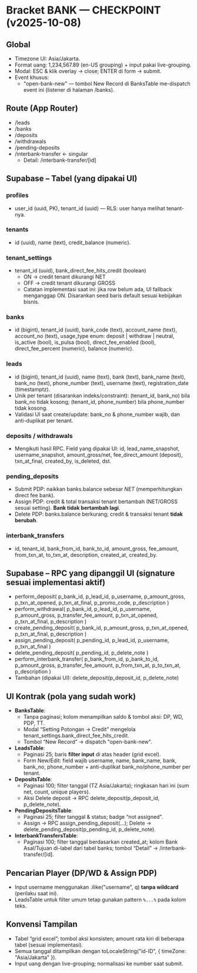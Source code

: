 # Bracket BANK — CHECKPOINT (v2025-10-08)

## Global
- Timezone UI: Asia/Jakarta.
- Format uang: 1,234,567.89 (en-US grouping) + input pakai live-grouping.
- Modal: ESC & klik overlay → close; ENTER di form → submit.
- Event khusus:
  - "open-bank-new" — tombol New Record di BanksTable me-dispatch event ini (listener di halaman /banks).

## Route (App Router)
- /leads
- /banks
- /deposits
- /withdrawals
- /pending-deposits
- /interbank-transfer       ← singular
  - Detail: /interbank-transfer/[id]

## Supabase – Tabel (yang dipakai UI)
### profiles
- user_id (uuid, PK), tenant_id (uuid) — RLS: user hanya melihat tenant-nya.

### tenants
- id (uuid), name (text), credit_balance (numeric).

### tenant_settings
- tenant_id (uuid), bank_direct_fee_hits_credit (boolean)
  - ON → credit tenant dikurangi NET
  - OFF → credit tenant dikurangi GROSS
  - Catatan implementasi saat ini: jika row belum ada, UI fallback menganggap ON. Disarankan seed baris default sesuai kebijakan bisnis.

### banks
- id (bigint), tenant_id (uuid), bank_code (text), account_name (text), account_no (text),
  usage_type enum: deposit | withdraw | neutral,
  is_active (bool), is_pulsa (bool), direct_fee_enabled (bool), direct_fee_percent (numeric),
  balance (numeric).

### leads
- id (bigint), tenant_id (uuid), name (text), bank (text), bank_name (text),
  bank_no (text), phone_number (text), username (text), registration_date (timestamptz).
- Unik per tenant (disarankan indeks/constraint):
  (tenant_id, bank_no) bila bank_no tidak kosong;
  (tenant_id, phone_number) bila phone_number tidak kosong.
- Validasi UI saat create/update: bank_no & phone_number wajib, dan anti-duplikat per tenant.

### deposits / withdrawals
- Mengikuti hasil RPC. Field yang dipakai UI: id, lead_name_snapshot, username_snapshot,
  amount_gross/net, fee_direct_amount (deposit), txn_at_final, created_by, is_deleted, dst.

### pending_deposits
- Submit PDP: naikkan banks.balance sebesar *NET* (memperhitungkan direct fee bank).
- Assign PDP: credit & total transaksi tenant bertambah (NET/GROSS sesuai setting).
  **Bank tidak bertambah lagi**.
- Delete PDP: banks.balance berkurang; credit & transaksi tenant **tidak berubah**.

### interbank_transfers
- id, tenant_id, bank_from_id, bank_to_id, amount_gross, fee_amount,
  from_txn_at, to_txn_at, description, created_at, created_by.

## Supabase – RPC yang dipanggil UI (signature sesuai implementasi aktif)
- perform_deposit(
    p_bank_id, p_lead_id, p_username,
    p_amount_gross, p_txn_at_opened, p_txn_at_final,
    p_promo_code, p_description
  )
- perform_withdrawal(
    p_bank_id, p_lead_id, p_username,
    p_amount_gross, p_transfer_fee_amount,
    p_txn_at_opened, p_txn_at_final, p_description
  )
- create_pending_deposit(
    p_bank_id, p_amount_gross,
    p_txn_at_opened, p_txn_at_final, p_description
  )
- assign_pending_deposit(
    p_pending_id, p_lead_id, p_username, p_txn_at_final
  )
- delete_pending_deposit(
    p_pending_id, p_delete_note
  )
- perform_interbank_transfer(
    p_bank_from_id, p_bank_to_id,
    p_amount_gross, p_transfer_fee_amount,
    p_from_txn_at, p_to_txn_at, p_description
  )
- Tambahan (dipakai UI):
  delete_deposit(p_deposit_id, p_delete_note)

## UI Kontrak (pola yang sudah work)
- **BanksTable**:
  - Tanpa paginasi; kolom menampilkan saldo & tombol aksi: DP, WD, PDP, TT.
  - Modal “Setting Potongan → Credit” mengelola tenant_settings.bank_direct_fee_hits_credit.
  - Tombol “New Record” → dispatch "open-bank-new".
- **LeadsTable**:
  - Paginasi 25; baris **filter input** di atas header (grid excel).
  - Form New/Edit: field wajib username, name, bank_name, bank, bank_no, phone_number + anti-duplikat bank_no/phone_number per tenant.
- **DepositsTable**:
  - Paginasi 100; filter tanggal (TZ Asia/Jakarta); ringkasan hari ini (sum net, count, unique players).
  - Aksi Delete deposit → RPC delete_deposit(p_deposit_id, p_delete_note).
- **PendingDepositsTable**:
  - Paginasi 25; filter tanggal & status; badge “not assigned”.
  - Assign → RPC assign_pending_deposit(...); Delete → delete_pending_deposit(p_pending_id, p_delete_note).
- **InterbankTransfersTable**:
  - Paginasi 100; filter tanggal berdasarkan created_at; kolom Bank Asal/Tujuan di-label dari tabel banks; tombol “Detail” → /interbank-transfer/[id].

## Pencarian Player (DP/WD & Assign PDP)
- Input username menggunakan .ilike("username", q) **tanpa wildcard** (perilaku saat ini).
- LeadsTable untuk filter umum tetap gunakan pattern `%...%` pada kolom teks.

## Konvensi Tampilan
- Tabel “grid excel”; tombol aksi konsisten; amount rata kiri di beberapa tabel (sesuai implementasi).
- Semua tanggal ditampilkan dengan toLocaleString("id-ID", { timeZone: "Asia/Jakarta" }).
- Input uang dengan live-grouping; normalisasi ke number saat submit.
